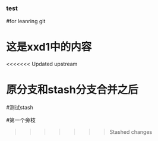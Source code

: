 ### test
#for leanring git

# 这是xxd1中的内容

<<<<<<< Updated upstream

原分支和stash分支合并之后
=======
#测试stash

#第一个旁枝
>>>>>>> Stashed changes
